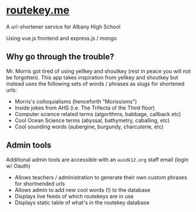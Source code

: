 # [routekey.me](http://routekey.me)
A url-shortener service for Albany High School

Using vue.js frontend and express.js / mongo
## Why go through the trouble?
Mr. Morris got tired of using yellkey and shoutkey (rest in peace you will not be forgotten).
This app takes inspiration from yellkey and shoutkey but instead uses the following sets of words / phrases as slugs for shortened urls:
- Morris's colloquialisms (henceforth "Morissisms")
- Inside jokes from AHS (i.e. The Trifecta of the Third floor)
- Computer science related terms (algorithms, babbage, callback etc)
- Cool Ocean Science terms (abyssal, bathymetry, caballing, etc)
- Cool sounding words (aubergine, burgundy, charcuterie, etc)

## Admin tools
Additional admin tools are accessible with an `ausdk12.org` staff email (login w/ Oauth) 
- Allows teachers / administration to generate their own custom phrases for shortnended urls
- Allows admin to add new cool words (!) to the database
- Displays live feeds of which routekeys are in use
- Displays static table of what's in the routekey database
